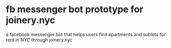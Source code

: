 # fb messenger bot prototype for joinery.nyc
a facebook messenger bot that helps users find apartments and sublets for rent in NYC through joinery.nyc
